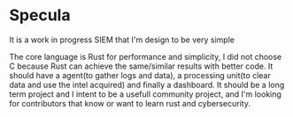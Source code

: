 # Specula

It is a work in progress SIEM that I'm design to be very simple

The core language is Rust for performance and simplicity, I did not choose C because Rust can achieve the same/similar results with better code. It should have a agent(to gather logs and data), a processing unit(to clear data and use the intel acquired) and finally a dashboard.
It should be a long term project and I intent to be a usefull community project, and I'm looking for contributors that know or want to learn rust and cybersecurity.
